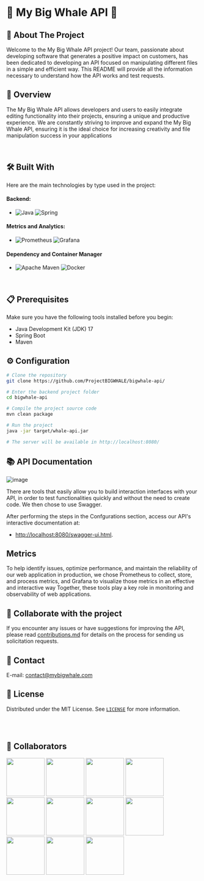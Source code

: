 # 🐋 My Big Whale API 🐋

## 🚀 About The Project

Welcome to the My Big Whale API project! Our team, passionate about developing software that generates a positive impact on customers, has been dedicated to developing an API focused on manipulating different files in a simple and efficient way.
This README will provide all the information necessary to understand how the API works and test requests.


## 🎯 Overview

The My Big Whale API allows developers and users to easily integrate editing functionality into their projects, ensuring a unique and productive experience. We are constantly striving to improve and expand the My Big Whale API, ensuring it is the ideal choice for increasing creativity and file manipulation success in your applications

<br>

## 🛠️ Built With
Here are the main technologies by type used in the project:


#### Backend:
- ![Java](https://img.shields.io/badge/java-%23ED8B00.svg?style=for-the-badge&logo=openjdk&logoColor=white)
  ![Spring](https://img.shields.io/badge/spring-%236DB33F.svg?style=for-the-badge&logo=spring&logoColor=white)

#### Metrics and Analytics:
- ![Prometheus](https://img.shields.io/badge/Prometheus-E6522C?style=for-the-badge&logo=Prometheus&logoColor=white)
  ![Grafana](https://img.shields.io/badge/grafana-%23F46800.svg?style=for-the-badge&logo=grafana&logoColor=white)

#### Dependency and Container Manager
- ![Apache Maven](https://img.shields.io/badge/Apache%20Maven-C71A36?style=for-the-badge&logo=Apache%20Maven&logoColor=white)
  ![Docker](https://img.shields.io/badge/docker-%230db7ed.svg?style=for-the-badge&logo=docker&logoColor=white)



<br>

## 📋 Prerequisites
Make sure you have the following tools installed before you begin:
- Java Development Kit (JDK) 17
- Spring Boot
- Maven

## ⚙️ Configuration

```bash
# Clone the repository
git clone https://github.com/ProjectBIGWHALE/bigwhale-api/

# Enter the backend project folder
cd bigwhale-api

# Compile the project source code
mvn clean package

# Run the project
java -jar target/whale-api.jar

# The server will be available in http://localhost:8080/

```

## 📚 API Documentation
![image](https://github.com/ProjectBIGWHALE/bigwhale-api/assets/57486221/194576ad-d432-4c23-a9c6-b9ca5e29b71a)

There are tools that easily allow you to build interaction interfaces with your API, in order to test functionalities quickly and without the need to create code. We then chose to use Swagger.

After performing the steps in the Confgurations section, access our API's interactive documentation at:
- [http://localhost:8080/swagger-ui.html](http://localhost:8080/swagger-ui.html).

## Metrics 
To help identify issues, optimize performance, and maintain the reliability of our web application in production, we chose Prometheus to collect, store, and process metrics, and Grafana to visualize those metrics in an effective and interactive way
Together, these tools play a key role in monitoring and observability of web applications.

## 🤝 Collaborate with the project
If you encounter any issues or have suggestions for improving the API, please read [contributions.md](https://github.com/ProjectBIGWHALE/bigwhale-api/blob/develop/contributions.md) for details on the process for sending us solicitation requests.

## 📧 Contact
E-mail: contact@mybigwhale.com


## 📄 License

Distributed under the MIT License. See <a href="https://github.com/ProjectBIGWHALE/bigwhale-api/blob/main/LICENSE">`LICENSE`</a> for more information.


<br><br>
## 👥 Collaborators
<a href="https://github.com/bioramonmoratori"><img src="https://github.com/ProjectBIGWHALE/bigwhale/assets/90486302/d4afb72c-ec3a-4672-b376-c4d33a4aa11c" width="100" height="100"></a>
<a href="https://github.com/amandapvln"><img src="https://github.com/ProjectBIGWHALE/bigwhale/assets/90486302/4de40297-eb96-45ed-b4c4-7b1fb8cbb65a" width="100" height="100"></a>
<a href="https://github.com/erasmobezerra"><img src="https://github.com/ProjectBIGWHALE/bigwhale/assets/90486302/837b8b18-b812-451a-b777-073e33b3d068" width="100" height="100"></a>
<a href="https://github.com/LarissaLunguinho"><img src="https://github.com/ProjectBIGWHALE/bigwhale/assets/90486302/c540875d-5e67-44eb-9708-8aacd848c1c6" width="100" height="100"></a>
<a href="https://github.com/LeoSilva011"><img src="https://github.com/ProjectBIGWHALE/bigwhale/assets/90486302/8cc62cfd-c987-4b43-bc04-3ae7db9690e4" width="100" height="100"></a>
<a href="https://github.com/Estrela-Marques"><img src="https://github.com/ProjectBIGWHALE/bigwhale/assets/90486302/26dbb5ba-7635-438f-95ce-212054eca08d" width="100" height="100"></a>
<a href="https://github.com/SyllasBraga"><img src="https://github.com/ProjectBIGWHALE/bigwhale-api/assets/57486221/b0b191c8-e3b9-4693-97eb-17df74ae9021)" width="100" height="100"></a>
<a href="https://github.com/RafaZol"><img src="https://github.com/ProjectBIGWHALE/bigwhale-api/assets/57486221/5b59dfbe-079b-4719-b6a9-ada623bbf189" width="100" height="100"></a>
<a href="https://github.com/kduferreira"><img src="https://github.com/ProjectBIGWHALE/bigwhale-api/assets/57486221/c6f2fc08-0549-4258-87c8-3280540b87a4" width="100" height="100"></a>
<a href="https://github.com/ZecaSouza"><img src="https://github.com/ProjectBIGWHALE/bigwhale-api/assets/57486221/9f85a2b5-fda0-47f9-aa80-825247c462d4" width="100" height="100"></a>
<a href="https://github.com/Kleby"><img src="https://github.com/ProjectBIGWHALE/bigwhale-api/assets/57486221/0ac99b09-f23b-4915-a7be-036ad87cb99c" width="100" height="100"></a>









